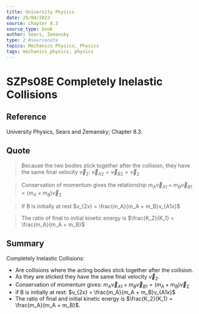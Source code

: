 ```yaml
---
title: University Physics
date: 26/04/2023
source: chapter 8.3
source_type: book 
author: Sears, Zemansky
type: 2 #sourcenote
topics: Mechanics Physics, Physics
tags: mechanics_physics, physics
---
```

# SZPs08E Completely Inelastic Collisions

## **Reference**
University Physics, Sears and Zemansky; Chapter 8.3.

## **Quote**
> Because the two bodies stick together after the collision, they have the same final velocity $\vec{v}_2$:
$\vec{v}_{A2} = \vec{v}_{B2} = \vec{v}_{2}$

> Conservation of momentum gives the relationship
$m_A\vec{v}_{A1} + m_B\vec{v}_{B1} = (m_A + m_B)\vec{v}_{2}$

> If B is initially at rest
$v_{2x} = \frac{m_A}{m_A + m_B}v_{A1x}$

> The ratio of final to initial kinetic energy is
$\frac{K_2}{K_1} = \frac{m_A}{m_A + m_B}$

## **Summary**
Completely Inelastic Collisions:
- Are collisions where the acting bodies stick together after the collision.
- As they are sticked they have the same final velocity $\vec{v}_2$.
- Conservation of momentum gives: $m_A\vec{v}_{A1} + m_B\vec{v}_{B1} = (m_A + m_B)\vec{v}_{2}$
- if B is initially at rest: $v_{2x} = \frac{m_A}{m_A + m_B}v_{A1x}$
- The ratio of final and initial kinetic energy is $\frac{K_2}{K_1} = \frac{m_A}{m_A + m_B}$.